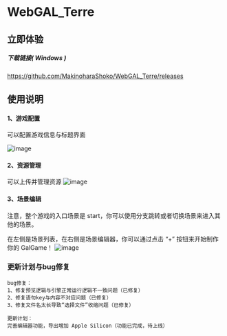 # WebGAL_Terre

## 立即体验

##### 下载链接( Windows )

https://github.com/MakinoharaShoko/WebGAL_Terre/releases

## 使用说明

#### 1、游戏配置

可以配置游戏信息与标题界面

![image](https://user-images.githubusercontent.com/30483415/164865583-f893a56c-16dc-47f6-a8fc-b69a49133976.png)

#### 2、资源管理

可以上传并管理资源
![image](https://user-images.githubusercontent.com/30483415/164865600-6453ca3d-35f4-4183-a4a3-a0d1e223b338.png)


#### 3、场景编辑

注意，整个游戏的入口场景是 start，你可以使用分支跳转或者切换场景来进入其他的场景。

在左侧是场景列表，在右侧是场景编辑器，你可以通过点击 “+” 按钮来开始制作你的 GalGame！
![image](https://user-images.githubusercontent.com/30483415/164865631-4eb655e6-feca-42ef-a1f8-8be2d36e17cf.png)

### 更新计划与bug修复

```
bug修复：
1、修复预览逻辑与引擎正常运行逻辑不一致问题（已修复）
2、修复语句key与内容不对应问题（已修复）
3、修复文件名太长导致“选择文件”收缩问题（已修复）

更新计划：
完善编辑器功能，导出增加 Apple Silicon（功能已完成，待上线）
```
